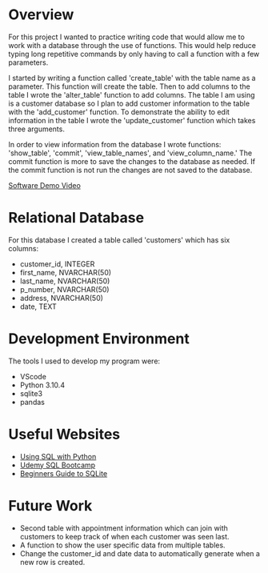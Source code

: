 # Overview

For this project I wanted to practice writing code that would allow me to work with a database through the use of functions. This would help reduce typing long repetitive commands by only having to call a function with a few parameters.

I started by writing a function called 'create_table' with the table name as a parameter. This function will create the table. Then to add columns to the table I wrote the 'alter_table' function to add columns. The table I am using is a customer database so I plan to add  customer information to the table with the 'add_customer' function. To demonstrate the ability to edit information in the table I wrote the 'update_customer' function which takes three arguments. 

In order to view information from the database I wrote functions: 'show_table', 'commit', 'view_table_names', and 'view_column_name.' The commit function is more to save the changes to the database as needed. If the commit function is not run the changes are not saved to the database. 


[Software Demo Video]([http://youtube.link.goes.here](https://youtu.be/1qaWrK4KWpc))

# Relational Database

For this database I created a table called 'customers' which has six columns: 

* customer_id, INTEGER
* first_name, NVARCHAR(50)
* last_name, NVARCHAR(50)
* p_number, NVARCHAR(50)
* address, NVARCHAR(50)
* date, TEXT

# Development Environment

The tools I used to develop my program were:

* VScode
* Python 3.10.4
* sqlite3
* pandas

# Useful Websites

* [Using SQL with Python](https://www.youtube.com/watch?v=xY54Emo8rQM)
* [Udemy SQL Bootcamp](https://www.udemy.com/course/the-complete-sql-bootcamp/learn/lecture/19242668?start=1#content)
* [Beginners Guide to SQLite](https://www.youtube.com/watch?v=5LpotBtmZZs)

# Future Work


* Second table with appointment information which can join with customers to keep track of when each customer was seen last.
* A function to show the user specific data from multiple tables.
* Change the customer_id and date data to automatically generate when a new row is created. 
